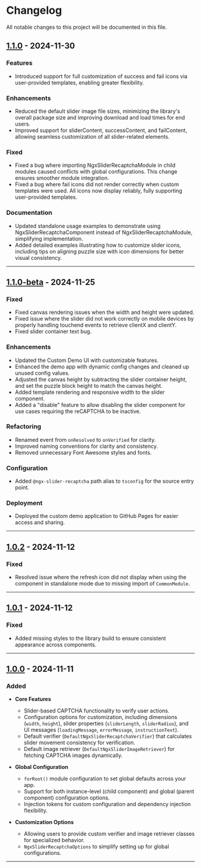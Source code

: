 # Changelog

All notable changes to this project will be documented in this file.

## [1.1.0](https://github.com/mrzinkowin/ngx-slider-recaptcha/releases/tag/v1.1.0) - 2024-11-30

### Features

- Introduced  support for full customization of success and fail icons via user-provided templates, enabling greater flexibility.

### Enhancements
- Reduced the default slider image file sizes, minimizing the library's overall package size and improving download and load times for end users.
- Improved support for sliderContent, successContent, and failContent, allowing seamless customization of all slider-related elements.

### Fixed
- Fixed a bug where importing NgxSliderRecaptchaModule in child modules caused conflicts with global configurations. This change ensures smoother module integration.
- Fixed a bug where fail icons did not render correctly when custom templates were used. All icons now display reliably, fully supporting user-provided templates.

### Documentation
- Updated standalone usage examples to demonstrate using NgxSliderRecaptchaComponent instead of NgxSliderRecaptchaModule, simplifying implementation.
- Added detailed examples illustrating how to customize slider icons, including tips on aligning puzzle size with icon dimensions for better visual consistency.

---

## [1.1.0-beta](https://github.com/mrzinkowin/ngx-slider-recaptcha/releases/tag/v1.1.0-beta) - 2024-11-25

### Fixed
- Fixed canvas rendering issues when the width and height were updated.
- Fixed issue where the slider did not work correctly on mobile devices by properly handling touchend events to retrieve clientX and clientY.
- Fixed slider container text bug.

### Enhancements
- Updated the Custom Demo UI with customizable features.
- Enhanced the demo app with dynamic config changes and cleaned up unused config values.
- Adjusted the canvas height by subtracting the slider container height, and set the puzzle block height to match the canvas height.
- Added template rendering and responsive width to the slider component.
- Added a "disable" feature to allow disabling the slider component for use cases requiring the reCAPTCHA to be inactive.

### Refactoring
- Renamed event from `onResolved` to `onVerified` for clarity.
- Improved naming conventions for clarity and consistency.
- Removed unnecessary Font Awesome styles and fonts.

### Configuration
- Added `@ngx-slider-recaptcha` path alias to `tsconfig` for the source entry point.

### Deployment
- Deployed the custom demo application to GitHub Pages for easier access and sharing.

---

## [1.0.2](https://github.com/mrzinkowin/ngx-slider-recaptcha/releases/tag/v1.0.2) - 2024-11-12

### Fixed
- Resolved issue where the refresh icon did not display when using the component in standalone mode due to missing import of `CommonModule`.

---

## [1.0.1](https://github.com/mrzinkowin/ngx-slider-recaptcha/releases/tag/v1.0.1) - 2024-11-12

### Fixed
- Added missing styles to the library build to ensure consistent appearance across components.

---

## [1.0.0](https://github.com/mrzinkowin/ngx-slider-recaptcha/releases/tag/v1.0.0) - 2024-11-11

### Added
- **Core Features**
  - Slider-based CAPTCHA functionality to verify user actions.
  - Configuration options for customization, including dimensions (`width`, `height`), slider properties (`sliderLength`, `sliderRadius`), and UI messages (`loadingMessage`, `errorMessage`, `instructionText`).
  - Default verifier (`DefaultNgxSliderRecaptchaVerifier`) that calculates slider movement consistency for verification.
  - Default image retriever (`DefaultNgxSliderImageRetriever`) for fetching CAPTCHA images dynamically.

- **Global Configuration**
  - `forRoot()` module configuration to set global defaults across your app.
  - Support for both instance-level (child component) and global (parent component) configuration options.
  - Injection tokens for custom configuration and dependency injection flexibility.

- **Customization Options**
  - Allowing users to provide custom verifier and image retriever classes for specialized behavior.
  - `NgxSliderRecaptchaOptions` to simplify setting up for global configurations.

---
